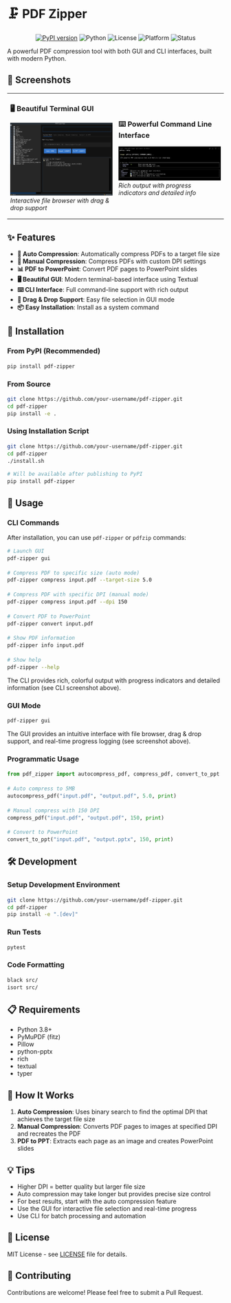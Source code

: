# 🗜️ PDF Zipper

<div align="center">

[![PyPI version](https://badge.fury.io/py/pdf-zipper.svg)](https://badge.fury.io/py/pdf-zipper)
![Python](https://img.shields.io/badge/python-3.8+-blue.svg)
![License](https://img.shields.io/badge/license-MIT-green.svg)
![Platform](https://img.shields.io/badge/platform-macOS%20%7C%20Linux%20-lightgrey.svg)
![Status](https://img.shields.io/badge/status-stable-brightgreen.svg)

</div>

A powerful PDF compression tool with both GUI and CLI interfaces, built with modern Python.

## 📸 Screenshots

<div align="center">
<table>
<tr>
<td width="50%">

### 🖥️ Beautiful Terminal GUI
![GUI Interface](./examples/screenshot-gui.png)
*Interactive file browser with drag & drop support*

</td>
<td width="50%">

### ⌨️ Powerful Command Line Interface
![CLI Interface](./examples/screenshot-cli.png)
*Rich output with progress indicators and detailed info*

</td>
</tr>
</table>
</div>

## ✨ Features

- **🎯 Auto Compression**: Automatically compress PDFs to a target file size
- **🔧 Manual Compression**: Compress PDFs with custom DPI settings  
- **📊 PDF to PowerPoint**: Convert PDF pages to PowerPoint slides
- **🖥️ Beautiful GUI**: Modern terminal-based interface using Textual
- **⌨️ CLI Interface**: Full command-line support with rich output
- **📁 Drag & Drop Support**: Easy file selection in GUI mode
- **📦 Easy Installation**: Install as a system command

## 🚀 Installation

### From PyPI (Recommended)
```bash
pip install pdf-zipper
```

### From Source
```bash
git clone https://github.com/your-username/pdf-zipper.git
cd pdf-zipper
pip install -e .
```

### Using Installation Script
```bash
git clone https://github.com/your-username/pdf-zipper.git
cd pdf-zipper
./install.sh
```
```bash
# Will be available after publishing to PyPI
pip install pdf-zipper
```

## 📖 Usage

### CLI Commands

After installation, you can use `pdf-zipper` or `pdfzip` commands:

```bash
# Launch GUI
pdf-zipper gui

# Compress PDF to specific size (auto mode)
pdf-zipper compress input.pdf --target-size 5.0

# Compress PDF with specific DPI (manual mode)
pdf-zipper compress input.pdf --dpi 150

# Convert PDF to PowerPoint
pdf-zipper convert input.pdf

# Show PDF information
pdf-zipper info input.pdf

# Show help
pdf-zipper --help
```

The CLI provides rich, colorful output with progress indicators and detailed information (see CLI screenshot above).

### GUI Mode
```bash
pdf-zipper gui
```

The GUI provides an intuitive interface with file browser, drag & drop support, and real-time progress logging (see screenshot above).

### Programmatic Usage
```python
from pdf_zipper import autocompress_pdf, compress_pdf, convert_to_ppt

# Auto compress to 5MB
autocompress_pdf("input.pdf", "output.pdf", 5.0, print)

# Manual compress with 150 DPI
compress_pdf("input.pdf", "output.pdf", 150, print)

# Convert to PowerPoint
convert_to_ppt("input.pdf", "output.pptx", 150, print)
```

## 🛠️ Development

### Setup Development Environment
```bash
git clone https://github.com/your-username/pdf-zipper.git
cd pdf-zipper
pip install -e ".[dev]"
```

### Run Tests
```bash
pytest
```

### Code Formatting
```bash
black src/
isort src/
```

## 📋 Requirements

- Python 3.8+
- PyMuPDF (fitz)
- Pillow
- python-pptx
- rich
- textual
- typer

## 🔧 How It Works

1. **Auto Compression**: Uses binary search to find the optimal DPI that achieves the target file size
2. **Manual Compression**: Converts PDF pages to images at specified DPI and recreates the PDF
3. **PDF to PPT**: Extracts each page as an image and creates PowerPoint slides

## 💡 Tips

- Higher DPI = better quality but larger file size
- Auto compression may take longer but provides precise size control
- For best results, start with the auto compression feature
- Use the GUI for interactive file selection and real-time progress
- Use CLI for batch processing and automation

## 📄 License

MIT License - see [LICENSE](LICENSE) file for details.

## 🤝 Contributing

Contributions are welcome! Please feel free to submit a Pull Request.
